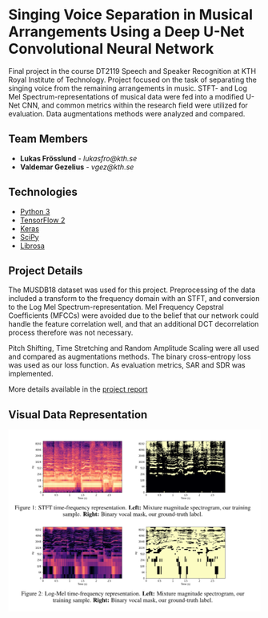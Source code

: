 # Singing Voice Separation in Musical Arrangements Using a Deep U-Net Convolutional Neural Network

Final project in the course DT2119 Speech and Speaker Recognition at KTH Royal Institute of Technology. Project focused on the task of separating the singing voice from the remaining arrangements in music. STFT- and Log Mel Spectrum-representations of musical data were fed into a modified U-Net CNN, and common metrics within the research field were utilized for evaluation. Data augmentations methods were analyzed and compared.

## Team Members

<ul>
    <li>
        <strong>Lukas Frösslund</strong> - <i style="text-decoration: none;">lukasfro@kth.se</i>
    </li>
    <li>
        <strong>Valdemar Gezelius</strong> - <i style="text-decoration: none;">vgez@kth.se</i>
    </li>  
</ul>

## Technologies

-   [Python 3](https://www.python.org/)
-   [TensorFlow 2](https://www.tensorflow.org/)
-   [Keras](https://keras.io/)
-   [SciPy](https://www.scipy.org/)
-   [Librosa](https://librosa.org/doc/latest/index.html)

## Project Details

The MUSDB18 dataset was used for this project. Preprocessing of the data included a transform to the frequency domain with an STFT, and conversion to the Log Mel Spectrum-representation. Mel Frequency Cepstral Coefficients (MFCCs) were avoided due to the belief that our network could handle the feature correlation well, and that an additional DCT decorrelation process therefore was not necessary.

Pitch Shifting, Time Stretching and Random Amplitude Scaling were all used and compared as augmentations methods. The binary cross-entropy loss was used as our loss function. As evaluation metrics, SAR and SDR was implemented.

More details available in the <a href="https://github.com/Frosslund/Deep-Learning-Singing-Voice-Separation/blob/main/Project_Report_DT2119.pdf">project report</a>

## Visual Data Representation

![data_rep](https://github.com/Frosslund/Deep-Learning-Singing-Voice-Separation/blob/main/images/data_rep.png?raw=true)
